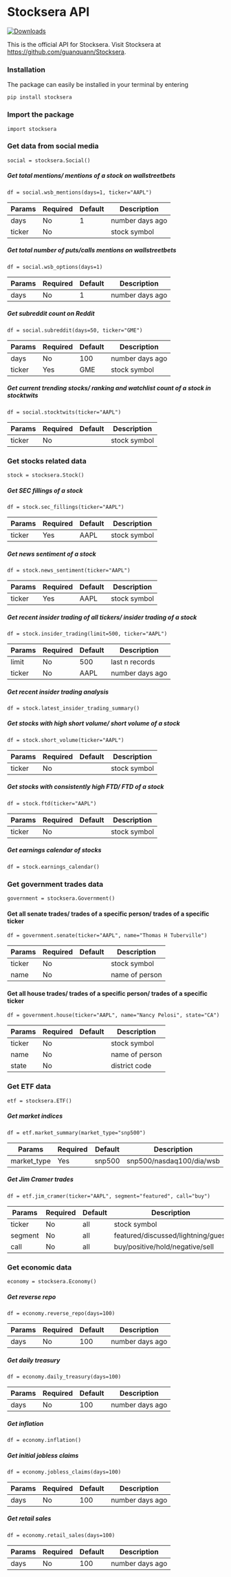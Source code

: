 # Stocksera API

[![Downloads](https://pepy.tech/badge/stocksera)](https://pepy.tech/project/stocksera)

This is the official API for Stocksera. Visit Stocksera at https://github.com/guanquann/Stocksera.

### Installation
The package can easily be installed in your terminal by entering
```
pip install stocksera
```

### Import the package
```
import stocksera
```

### Get data from social media
```
social = stocksera.Social()
```

##### Get total mentions/ mentions of a stock on wallstreetbets
```
df = social.wsb_mentions(days=1, ticker="AAPL")
```
| Params  | Required | Default | Description     |
| ------- | -------- | ------- | --------------- |
| days    | No       | 1       | number days ago |
| ticker  | No       |         | stock symbol    |

##### Get total number of puts/calls mentions on wallstreetbets
```
df = social.wsb_options(days=1)
```
| Params  | Required | Default | Description     |
| ------- | -------- | ------- | --------------- |
| days    | No       | 1       | number days ago |

##### Get subreddit count on Reddit
```
df = social.subreddit(days=50, ticker="GME")
```
| Params  | Required | Default | Description     |
| ------- | -------- | ------- | --------------- |
| days    | No       | 100     | number days ago |
| ticker  | Yes      | GME     | stock symbol    |

##### Get current trending stocks/ ranking and watchlist count of a stock in stocktwits
```
df = social.stocktwits(ticker="AAPL")
```
| Params  | Required | Default | Description     |
| ------- | -------- | ------- | --------------- |
| ticker  | No       |         | stock symbol    |

### Get stocks related data
```
stock = stocksera.Stock()
```

##### Get SEC fillings of a stock
```
df = stock.sec_fillings(ticker="AAPL")
```
| Params  | Required | Default | Description     |
| ------- | -------- | ------- | --------------- |
| ticker  | Yes      | AAPL    | stock symbol    |

##### Get news sentiment of a stock
```
df = stock.news_sentiment(ticker="AAPL")
```
| Params  | Required | Default | Description     |
| ------- | -------- | ------- | --------------- |
| ticker  | Yes      | AAPL    | stock symbol    |

##### Get recent insider trading of all tickers/ insider trading of a stock
```
df = stock.insider_trading(limit=500, ticker="AAPL")
```
| Params  | Required | Default | Description     |
| ------- | -------- | ------- | --------------- |
| limit   | No       | 500     | last n records  |
| ticker  | No       | AAPL    | number days ago |

##### Get recent insider trading analysis
```
df = stock.latest_insider_trading_summary()
```

##### Get stocks with high short volume/ short volume of a stock
```
df = stock.short_volume(ticker="AAPL")
```
| Params  | Required | Default | Description     |
| ------- | -------- | ------- | --------------- |
| ticker  | No       |         | stock symbol    |

##### Get stocks with consistently high FTD/ FTD of a stock
```
df = stock.ftd(ticker="AAPL")
```
| Params  | Required | Default | Description     |
| ------- | -------- | ------- | --------------- |
| ticker  | No       |         | stock symbol    |

##### Get earnings calendar of stocks
```
df = stock.earnings_calendar()
```

### Get government trades data
```
government = stocksera.Government()
```

#### Get all senate trades/ trades of a specific person/ trades of a specific ticker
```
df = government.senate(ticker="AAPL", name="Thomas H Tuberville")
```
| Params  | Required | Default | Description     |
| ------- | -------- | ------- | --------------- |
| ticker  | No       |         | stock symbol    |
| name    | No       |         | name of person  |

#### Get all house trades/ trades of a specific person/ trades of a specific ticker
```
df = government.house(ticker="AAPL", name="Nancy Pelosi", state="CA")
```
| Params  | Required | Default | Description     |
| ------- | -------- | ------- | --------------- |
| ticker  | No       |         | stock symbol    |
| name    | No       |         | name of person  |
| state   | No       |         | district code   |

### Get ETF data
```
etf = stocksera.ETF()
```

##### Get market indices
```
df = etf.market_summary(market_type="snp500")
```
| Params       | Required | Default | Description              |
| -------      | -------- | ------- | -------------------------|
| market_type  | Yes      | snp500  | snp500/nasdaq100/dia/wsb |


##### Get Jim Cramer trades
```
df = etf.jim_cramer(ticker="AAPL", segment="featured", call="buy")
```

| Params  | Required | Default | Description                                              |
| ------- | -------- | ------- | ---------------------------------- |
| ticker  | No       | all     | stock symbol                       |
| segment | No       | all     | featured/discussed/lightning/guest |
| call    | No       | all     | buy/positive/hold/negative/sell    |

### Get economic data
```
economy = stocksera.Economy()
```

##### Get reverse repo
```
df = economy.reverse_repo(days=100)
```
| Params  | Required | Default | Description     |
| ------- | -------- | ------- | --------------- |
| days    | No       | 100     | number days ago |

##### Get daily treasury
```
df = economy.daily_treasury(days=100)
```
| Params  | Required | Default | Description     |
| ------- | -------- | ------- | --------------- |
| days    | No       | 100     | number days ago |

##### Get inflation
```
df = economy.inflation()
```

##### Get initial jobless claims
```
df = economy.jobless_claims(days=100)
```
| Params  | Required | Default | Description     |
| ------- | -------- | ------- | --------------- |
| days    | No       | 100     | number days ago |

##### Get retail sales
```
df = economy.retail_sales(days=100)
```
| Params  | Required | Default | Description     |
| ------- | -------- | ------- | --------------- |
| days    | No       | 100     | number days ago |
